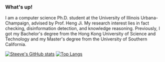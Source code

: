 ### What's up!


I am a computer science Ph.D. student at the University of Illinois Urbana-Champaign, advised by Prof. Heng Ji. My research interest lies in fact checking, disinformation detection, and knowledge reasoning. Previously, I got my Bachelor's degree from the Hong Kong University of Science and Technology and my Master's degree from the University of Southern California.

[![Steeve's GitHub stats](https://github-readme-stats.vercel.app/api?username=khuangaf&hide=issues&show_icons=true)](https://github.com/anuraghazra/github-readme-stats)
[![Top Langs](https://github-readme-stats.vercel.app/api/top-langs/?username=khuangaf&layout=compact)](https://github.com/anuraghazra/github-readme-stats)


